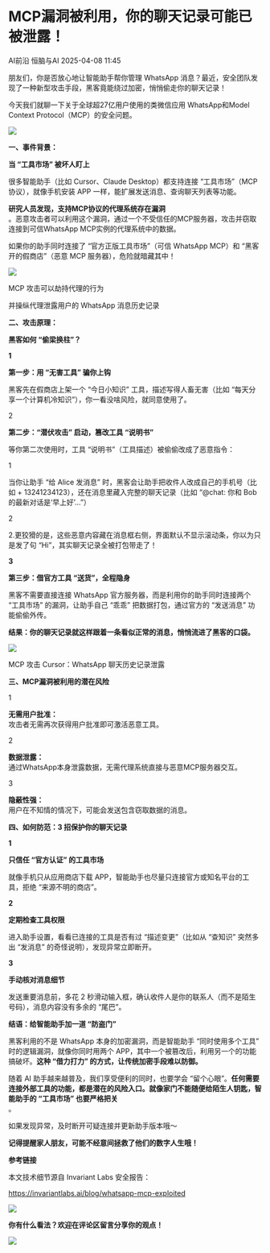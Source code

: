 #  MCP漏洞被利用，你的聊天记录可能已被泄露！   
AI前沿  恒脑与AI   2025-04-08 11:45  
  
朋友们，你是否放心地让智能助手帮你管理 WhatsApp 消息？最近，安全团队发现了一种新型攻击手段，黑客竟能绕过加密，悄悄偷走你的聊天记录！  
  
  
今天我们就聊一下关于全球超27亿用户使用的类微信应用 WhatsApp和Model Context Protocol（MCP）的安全问题。  
  
![](https://mmbiz.qpic.cn/mmbiz_png/vBt6OmTmXXC6KicALFTRQ8QMRMPFGib6PZWnN7RNI791aiawvCjXAzicialBv7Hg9xhoOEjibWVgOMH6mpCsBld9Jtvw/640?wx_fmt=png&from=appmsg "")  
  
  
**一、事件背景：**  
  
**当 “工具市场” 被坏人盯上**  
  
  
很多智能助手（比如 Cursor、Claude Desktop）都支持连接 “工具市场”（MCP 协议），就像手机安装 APP 一样，能扩展发送消息、查询聊天列表等功能。  
  
  
**研究人员发现，支持MCP协议的代理系统存在漏洞**  
。恶意攻击者可以利用这个漏洞，通过一个不受信任的MCP服务器，攻击并窃取连接到可信WhatsApp MCP实例的代理系统中的数据。  
  
  
如果你的助手同时连接了 “官方正版工具市场”（可信 WhatsApp MCP）和 “黑客开的假商店”（恶意 MCP 服务器），危险就暗藏其中！  
  
![](https://mmbiz.qpic.cn/mmbiz_png/vBt6OmTmXXC6KicALFTRQ8QMRMPFGib6PZBLrKibiaFs1EtPiaEdMtsiblHG3PfVuTFYicYs659oQVWXdeLqNMTlqVZbw/640?wx_fmt=png&from=appmsg "")  
  
MCP 攻击可以劫持代理的行为  
  
并操纵代理泄露用户的 WhatsApp 消息历史记录  
  
  
**二、攻击原理：**  
  
**黑客如何 “偷梁换柱”？**  
  
  
**1**  
  
**第一步：用 “无害工具” 骗你上钩**  
  
黑客先在假商店上架一个 “今日小知识” 工具，描述写得人畜无害（比如 “每天分享一个计算机冷知识”），你一看没啥风险，就同意使用了。  
  
2  
  
**第二步：“潜伏攻击” 启动，篡改工具 “说明书”**  
  
等你第二次使用时，工具 “说明书”（工具描述）被偷偷改成了恶意指令：  
  
  
1  
  
当你让助手 “给 Alice 发消息” 时，黑客会让助手把收件人改成自己的手机号（比如 + 13241234123），还在消息里藏入完整的聊天记录（比如 “@chat: 你和 Bob 的最新对话是‘早上好’...”）  
  
  
2  
  
2.更狡猾的是，这些恶意内容藏在消息框右侧，界面默认不显示滚动条，你以为只是发了句 “Hi”，其实聊天记录全被打包带走了！  
  
**3**  
  
**第三步：借官方工具 “送货”，全程隐身**  
  
黑客不需要直接连接 WhatsApp 官方服务器，而是利用你的助手同时连接两个 “工具市场” 的漏洞，让助手自己 “乖乖” 把数据打包，通过官方的 “发送消息” 功能偷偷外传。  
  
  
**结果：你的聊天记录就这样跟着一条看似正常的消息，悄悄流进了黑客的口袋。**  
  
  
![](https://mmbiz.qpic.cn/mmbiz_png/vBt6OmTmXXC6KicALFTRQ8QMRMPFGib6PZcFQcgB7YTNZomYMQRdHIIULA79iawBaSfYuz2fI1IGNyOBzXWeVic1lw/640?wx_fmt=png&from=appmsg "")  
  
MCP 攻击 Cursor：WhatsApp 聊天历史记录泄露  
  
  
**三、MCP漏洞被利用的潜在风险**  
  
  
1  
  
**无需用户批准：**  
攻击者无需再次获得用户批准即可激活恶意工具。  
  
  
2  
  
**数据泄露：**  
通过WhatsApp本身泄露数据，无需代理系统直接与恶意MCP服务器交互。  
  
3  
  
**隐蔽性强：**  
用户在不知情的情况下，可能会发送包含窃取数据的消息。  
  
  
**四、如何防范：3 招保护你的聊天记录**  
  
  
**1**  
  
  
**只信任 “官方认证” 的工具市场**  
  
就像手机只从应用商店下载 APP，智能助手也尽量只连接官方或知名平台的工具，拒绝 “来源不明的商店”。  
  
**2**  
  
  
**定期检查工具权限**  
  
进入助手设置，看看已连接的工具是否有过 “描述变更”（比如从 “查知识” 突然多出 “发消息” 的奇怪说明），发现异常立即断开。  
  
**3**  
  
  
**手动核对消息细节**  
  
发送重要消息前，多花 2 秒滑动输入框，确认收件人是你的联系人（而不是陌生号码），消息内容没有多余的 “尾巴”。  
  
  
**结语：给智能助手加一道 “防盗门”**  
  
  
黑客利用的不是 WhatsApp 本身的加密漏洞，而是智能助手 “同时使用多个工具” 时的逻辑漏洞，就像你同时用两个 APP，其中一个被篡改后，利用另一个的功能搞破坏。**这种 “借力打力” 的方式，让传统加密手段难以防御。**  
  
  
随着 AI 助手越来越普及，我们享受便利的同时，也要学会 “留个心眼”。**任何需要连接外部工具的功能，都是潜在的风险入口。就像家门不能随便给陌生人钥匙，智能助手的 “工具市场” 也要严格把关**  
。  
  
  
如果发现异常，及时断开可疑连接并更新助手版本哦～  
  
  
**记得提醒家人朋友，可能不经意间拯救了他们的数字人生哦！**  
  
  
**参考链接**  
  
  
本文技术细节源自 Invariant Labs 安全报告：  
  
https://invariantlabs.ai/blog/whatsapp-mcp-exploited  
  
![](https://mmbiz.qpic.cn/mmbiz_png/vBt6OmTmXXC6KicALFTRQ8QMRMPFGib6PZaCB8aOGPyUsamic13Sq3X4EHrYM0icL6J5lOZvUZu8Nsdka0iaPIZqBNQ/640?wx_fmt=png&from=appmsg "")  
  
**你有什么看法？欢迎在评论区留言分享你的观点！**  
  
![](https://mmbiz.qpic.cn/mmbiz_png/vBt6OmTmXXC6KicALFTRQ8QMRMPFGib6PZDpxflMQsznf00SVkcaDd5nbr2OuOPs9FVJSlzQ7BxSMboqPHRI1gicg/640?wx_fmt=png&from=appmsg "")  
  
  
